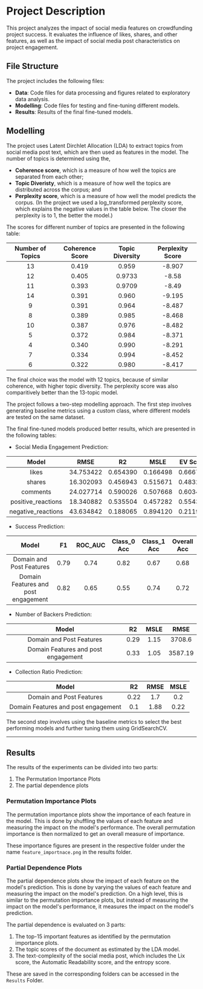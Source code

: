 # Project Description

This project analyzes the impact of social media features on crowdfunding project success. It evaluates the influence of likes, shares, and other features, as well as the impact of social media post characteristics on project engagement.

## File Structure

The project includes the following files:

* **Data**: Code files for data processing and figures related to exploratory data analysis.
* **Modelling**: Code files for testing and fine-tuning different models.
* **Results**: Results of the final fine-tuned models.

## Modelling

The project uses Latent Dirchlet Allocation (LDA) to extract topics from social media post text, which are then used as features in the model. The number of topics is determined using the,

* **Coherence score**, which is a measure of how well the topics are separated from each other;
* **Topic Diveristy**, which is a measure of how well the topics are distributed across the corpus; and
* **Perplexity score**, which is a measure of how well the model predicts the corpus. (In the project we used a log_transformed perplexity score, which explains the negative values in the table below. The closer the perplexity is to 1, the better the model.)

The scores for different number of topics are presented in the following table:

| Number of Topics | Coherence Score | Topic Diversity | Perplexity Score |
| :---: | :---: | :---: | :---: |
| 13 | 0.419  | 0.959 | -8.907 |
| 12 | 0.405 | 0.9733 | -8.58 |
| 11 | 0.393 | 0.9709 | -8.49 |
| 14 | 0.391| 0.960 |-9.195 |
| 9 | 0.391 | 0.964 |-8.487 |
| 8 | 0.389 | 0.985 |-8.468 |
| 10 | 0.387 | 0.976 |-8.482 |
| 5 | 0.372 | 0.984 |-8.371 |
| 4 | 0.340 | 0.990 |-8.291 |
| 7 | 0.334 | 0.994 |-8.452 |
| 6 | 0.322 | 0.980 |-8.417 |  

The final choice was the model with 12 topics, because of similar coherence, with higher topic diversity. The perplexity score was also comparitively better than the 13-topic model.

The project follows a two-step modelling approach. The first step involves generating baseline metrics using a custom class, where different models are tested on the same dataset.

The final fine-tuned models produced better results, which are presented in the following tables:

* Social Media Engagement Prediction:

| Model | RMSE | R2 | MSLE | EV Score |
| :---: | :---: | :---: | :---: | :---: |
| likes |34.753422 | 0.654390 |0.166498 |0.666743 |
| shares | 16.302093 | 0.456943 | 0.515671 | 0.483227 |
| comments | 24.027714 | 0.590026 | 0.507668 | 0.603402 |
| positive_reactions | 18.340882 | 0.535504 | 0.457282 | 0.554334 |
| negative_reactions | 43.634842 | 0.188065 | 0.894120 | 0.211936 |

* Success Prediction:

| Model | F1 | ROC_AUC | Class_0 Acc | Class_1 Acc | Overall Acc|
| :---: | :---: | :---: | :---: | :---: | :---: |
| Domain and Post Features | 0.79 | 0.74 | 0.82 | 0.67 | 0.68 |
| Domain Features and post engagement | 0.82 | 0.65 | 0.55 | 0.74 | 0.72 |

* Number of Backers Prediction:

| Model | R2 | MSLE | RMSE |
| :---: | :---: | :---: | :---: |
| Domain and Post Features | 0.29 | 1.15 | 3708.6 |
| Domain Features and post engagement | 0.33 | 1.05 | 3587.19 |

* Collection Ratio Prediction:

| Model | R2 | RMSE | MSLE |
| :---: | :---: | :---: | :---: |
| Domain and Post Features | 0.22 | 1.7 | 0.2 |
| Domain Features and post engagement | 0.1 | 1.88 | 0.22 |

The second step involves using the baseline metrics to select the best performing models and further tuning them using GridSearchCV.

---

## Results

The results of the experiments can be divided into two parts:

1. The Permutation Importance Plots
2. The partial dependence plots

### Permutation Importance Plots

The permutation importance plots show the importance of each feature in the model. This is done by shuffling the values of each feature and measuring the impact on the model's performance. The overall permutation importance is then normalized to get an overall measure of importance.

These importance figures are present in the respective folder under the name `feature_importnace.png` in the results folder.

### Partial Dependence Plots

The partial dependence plots show the impact of each feature on the model's prediction. This is done by varying the values of each feature and measuring the impact on the model's prediction. On a high level, this is similar to the permutation importance plots, but instead of measuring the impact on the model's performance, it measures the impact on the model's prediction.

The partial dependence is evaluated on 3 parts:

1. The top-15 important features as identified by the permutation importance plots.
2. The topic scores of the document as estimated by the LDA model.
3. The text-complexity of the social media post, which includes the Lix score, the Automatic Readability score, and the entropy score.

These are saved in the corresponding folders can be accessed in the `Results` Folder.
